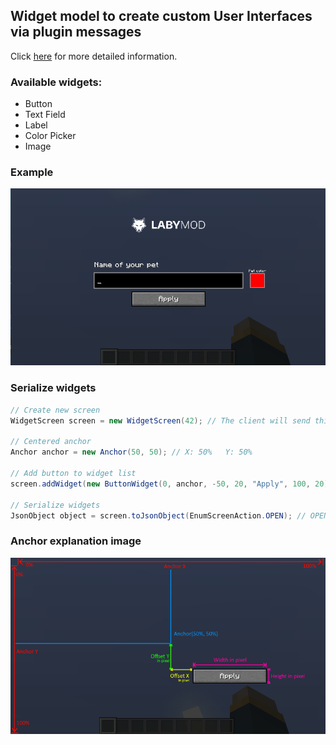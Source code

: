 ## Widget model to create custom User Interfaces via plugin messages

Click [here](https://docs.labymod.net/pages/server/minecraft/screen/) for more detailed information.

### Available widgets:
- Button
- Text Field
- Label
- Color Picker
- Image

### Example
![example](.github/images/example.png)

### Serialize widgets
```java
// Create new screen
WidgetScreen screen = new WidgetScreen(42); // The client will send this id back on an interaction

// Centered anchor
Anchor anchor = new Anchor(50, 50); // X: 50%   Y: 50%
        
// Add button to widget list
screen.addWidget(new ButtonWidget(0, anchor, -50, 20, "Apply", 100, 20));

// Serialize widgets
JsonObject object = screen.toJsonObject(EnumScreenAction.OPEN); // OPEN = Open the screen
```

### Anchor explanation image
![example](.github/images/anchor.png)